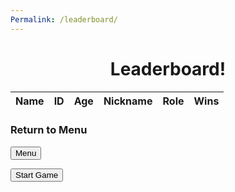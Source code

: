 ```yaml
---
Permalink: /leaderboard/
---
```


<style>
    h1 {text-align: center;}
</style>

<h1>
    Leaderboard!
</h1>
<table>
  <thead>
  <tr>
    <th>Name</th>
    <th>ID</th>
    <th>Age</th>
    <th>Nickname</th>
    <th>Role</th> 
    <th>Wins</th>
  </tr>
  </thead>
  <tbody id="result">
    <!-- javascript generated data -->
  </tbody>
</table>
<h3>Return to Menu</h3>
<form action="{{site.baseurl}}/main_menu/">
  <button type="submit">Menu</button>
  </form>

<a href="http://127.0.0.1:4100/WRONG/charactercreation"><button class="startbutton" type="button">Start Game</button></a>


<script type="module">
  // uri variable and options object are obtained from config.js
  import { uri, options } from '{{site.baseurl}}/assets/js/api/config.js';

  // Set Users endpoint (list of users)
  const url = uri + '/api/users/';

  // prepare HTML result container for new output
  const resultContainer = document.getElementById("result");

  // fetch the API
  fetch(url, options)
    // response is a RESTful "promise" on any successful fetch
    .then(response => {
      // check for response errors and display
      if (response.status !== 200) {
          const errorMsg = 'Database response error: ' + response.status;
          console.log(errorMsg);
          window.location.href = "{{site.baseurl}}/403_Error/";
          const tr = document.createElement("tr");
          const td = document.createElement("td");
          td.innerHTML = errorMsg;
          tr.appendChild(td);
          resultContainer.appendChild(tr);
          return;
      }
      // valid response will contain JSON data
      response.json().then(data => {
          data.sort((first, second) => {
          return second.wins - first.wins;
          });
          console.log(data);
          for (const row of data) {
            // tr and td build out for each row
            const tr = document.createElement("tr");
            const name = document.createElement("td");
            const id = document.createElement("td");
            const age = document.createElement("td");
            const Nick = document.createElement("td");
            const role = document.createElement("td");
            const wins = document.createElement("td");
            // data is specific to the API
            name.innerHTML = row.name; 
            id.innerHTML = row.uid; 
            age.innerHTML = row.age; 
            Nick.innerHTML = row.Nick;
            role.innerHTML = row.role;
            wins.innerHTML = row.wins;
            // this builds td's into tr
            tr.appendChild(name);
            tr.appendChild(id);
            tr.appendChild(age);
            tr.appendChild(Nick);
            tr.appendChild(role);
            tr.appendChild(wins)
            // append the row to table
            resultContainer.appendChild(tr);
          }
            // Store users in an array
            const users = [];

            for (const row of data) {
                // Create a user object
                const user = {
                    name: row.name,
                    id: row.uid,
                    age: row.age,
                    Nick: row.Nick,
                    role: row.role,
                    wins: row.wins,
            };
          }
      })
  })
  // catch fetch errors (ie ACCESS to server blocked)
  .catch(err => {
    console.error(err);
    const tr = document.createElement("tr");
    const td = document.createElement("td");
    td.innerHTML = err + ": " + url;
    tr.appendChild(td);
    resultContainer.appendChild(tr);
  });
</script>


